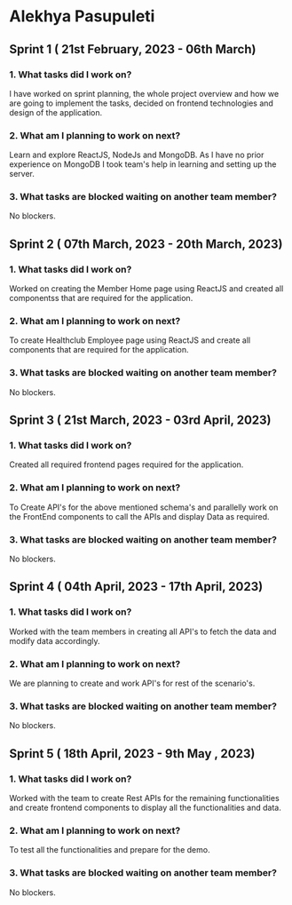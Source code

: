 

# Alekhya Pasupuleti

## Sprint 1 ( 21st February, 2023 - 06th March)

### 1. What tasks did I work on?

I have worked on sprint planning, the whole project overview and how we are going to implement the tasks, decided on frontend technologies and design of the application.

### 2. What am I planning to work on next?

Learn and explore ReactJS, NodeJs and MongoDB. As I have no prior experience on MongoDB I took team's help in learning and setting up the server.

### 3. What tasks are blocked waiting on another team member?

No blockers.

## Sprint 2 ( 07th March, 2023 - 20th March, 2023)

### 1. What tasks did I work on?

Worked on creating the Member Home page using ReactJS and created all componentss that are required for the application. 

### 2. What am I planning to work on next?

To create Healthclub Employee page using ReactJS and create all components that are required for the application. 

### 3. What tasks are blocked waiting on another team member?

No blockers.

## Sprint 3 ( 21st March, 2023 - 03rd April, 2023)

### 1. What tasks did I work on?

Created all required frontend pages required for the application.

### 2. What am I planning to work on next?

To Create API's for the above mentioned schema's and parallelly work on the FrontEnd components to call the APIs and display Data as required. 

### 3. What tasks are blocked waiting on another team member?

No blockers.

## Sprint 4 ( 04th April, 2023 - 17th April, 2023)

### 1. What tasks did I work on?

Worked with the team members in creating all API's to fetch the data and modify data accordingly.

### 2. What am I planning to work on next?

We are planning  to create and work API's for rest of the scenario's.
### 3. What tasks are blocked waiting on another team member?

No blockers.

## Sprint 5 ( 18th April, 2023 - 9th May , 2023)

### 1. What tasks did I work on?

Worked with the team to create Rest APIs for the remaining functionalities and create frontend components to display all the functionalities and data.

### 2. What am I planning to work on next?

To test all the functionalities and prepare for the demo.

### 3. What tasks are blocked waiting on another team member?

No blockers.
